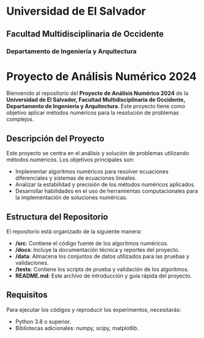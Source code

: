 # Universidad de El Salvador
## Facultad Multidisciplinaria de Occidente
### Departamento de Ingeniería y Arquitectura

# Proyecto de Análisis Numérico 2024

Bienvenido al repositorio del **Proyecto de Análisis Numérico 2024** de la **Universidad de El Salvador, Facultad Multidisciplinaria de Occidente, Departamento de Ingeniería y Arquitectura**. Este proyecto tiene como objetivo aplicar métodos numéricos para la resolución de problemas complejos.

## Descripción del Proyecto

Este proyecto se centra en el análisis y solución de problemas utilizando métodos numéricos. Los objetivos principales son:

- Implementar algoritmos numéricos para resolver ecuaciones diferenciales y sistemas de ecuaciones lineales.
- Analizar la estabilidad y precisión de los métodos numéricos aplicados.
- Desarrollar habilidades en el uso de herramientas computacionales para la implementación de soluciones numéricas.

## Estructura del Repositorio

El repositorio está organizado de la siguiente manera:

- **/src**: Contiene el código fuente de los algoritmos numéricos.
- **/docs**: Incluye la documentación técnica y reportes del proyecto.
- **/data**: Almacena los conjuntos de datos utilizados para las pruebas y validaciones.
- **/tests**: Contiene los scripts de prueba y validación de los algoritmos.
- **README.md**: Este archivo de introducción y guía rápida del proyecto.

## Requisitos

Para ejecutar los códigos y reproducir los experimentos, necesitarás:

- Python 3.8 o superior.
- Bibliotecas adicionales: numpy, scipy, matplotlib.
